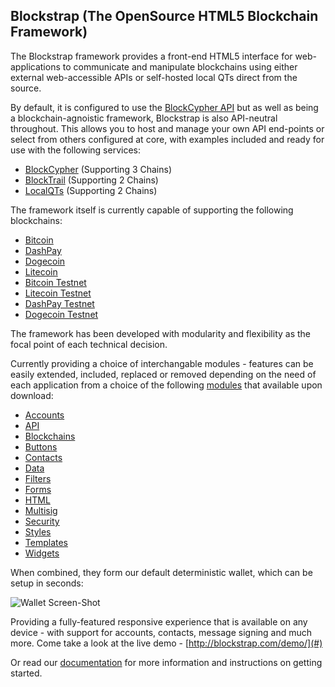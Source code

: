 ## Blockstrap (The OpenSource HTML5 Blockchain Framework)

The Blockstrap framework provides a front-end HTML5 interface for web-applications to communicate and manipulate blockchains using either external web-accessible APIs or self-hosted local QTs direct from the source.

By default, it is configured to use the [BlockCypher API](http://blocksypher.com) but as well as being a blockchain-agnoistic framework, Blockstrap is also API-neutral throughout. This allows you to host and manage your own API end-points or select from others configured at core, with examples included and ready for use with the following services:

* [BlockCypher](http://blockcypher.com) (Supporting 3 Chains)
* [BlockTrail](http://blockcypher.com) (Supporting 2 Chains)
* [LocalQTs](#) (Supporting 2 Chains)

The framework itself is currently capable of supporting the following blockchains:

* [Bitcoin](#)
* [DashPay](#)
* [Dogecoin](#)
* [Litecoin](#)
* [Bitcoin Testnet](#)
* [Litecoin Testnet](#)
* [DashPay Testnet](#)
* [Dogecoin Testnet](#)

The framework has been developed with modularity and flexibility as the focal point of each technical decision. 

Currently providing a choice of interchangable modules - features can be easily extended, included, replaced or removed depending on the need of each application from a choice of the following [modules](modules/) that available upon download:

* [Accounts](http://docs.blockstrap.com/en/framework/modules/accounts/)
* [API](http://docs.blockstrap.com/en/framework/modules/api/)
* [Blockchains](http://docs.blockstrap.com/en/framework/modules/blockchains/)
* [Buttons](http://docs.blockstrap.com/en/framework/modules/buttons/)
* [Contacts](http://docs.blockstrap.com/en/framework/modules/contacts/)
* [Data](http://docs.blockstrap.com/en/framework/modules/data/)
* [Filters](http://docs.blockstrap.com/en/framework/modules/filters/)
* [Forms](http://docs.blockstrap.com/en/framework/modules/forms/)
* [HTML](http://docs.blockstrap.com/en/framework/modules/html/)
* [Multisig](http://docs.blockstrap.com/en/framework/modules/multisig/)
* [Security](http://docs.blockstrap.com/en/framework/modules/security/)
* [Styles](http://docs.blockstrap.com/en/framework/modules/styles/)
* [Templates](http://docs.blockstrap.com/en/framework/modules/templates/)
* [Widgets](http://docs.blockstrap.com/en/framework/modules/widgets/)

When combined, they form our default deterministic wallet, which can be setup in seconds:

![Wallet Screen-Shot](https://raw.githubusercontent.com/blockstrap/docs/master/_libs/img/docs/applications/wallet/setup.jpg)

Providing a fully-featured responsive experience that is available on any device - with support for accounts, contacts, message signing and much more. Come take a look at the live demo - [http://blockstrap.com/demo/](#)

Or read our [documentation](#) for more information and instructions on getting started.